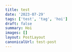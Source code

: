 ```yaml
---
title: test
date: '2023-07-29'
tags: ['test', 'tag', 'hoi']
draft: false
summary: Hoi
images: []
layout: PostLayout
canonicalUrl: test-post
---
```

